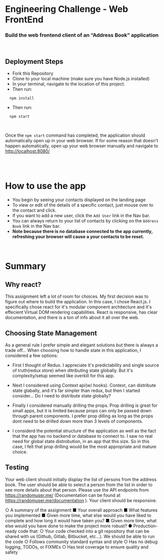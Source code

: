 # Engineering Challenge - Web FrontEnd

### Build the web frontend client of an “Address Book” application

</br>

## Deployment Steps

- Fork this Repository
- Clone to your local machine (make sure you have Node.js installed)
- In your terminal, navigate to the location of this project.
- Then run:

```
  npm install
```

- Then run:

```
  npm start
```

</br>

Once the `npm start` command has completed, the application should automatically open up in your web browser. If for some reason that doesn't happen automatically, open up your web browser manually and navigate to [http://localhost:8080/](http://localhost:8080/)

</br>
</br>

# How to use the app

- You begin by seeing your contacts displayed on the landing page
- To view or edit of the details of a specific contact, just mouse over to the contact and click.
- If you want to add a new user, click the `Add User` link in the Nav bar.
- You can always return to your list of contacts by clicking on the `Address Book` link in the Nav bar.
- **Note because there is no database connected to the app currently, refreshing your browser will cause a your contacts to be reset.**

</br>

# Summary

## Why react?

This assignment left a lot of room for choices. My first decision was to figure out where to build the application. In this case, I chose React.js. I specifically chose react for it's modular component architecture and it's effecient Virtual DOM rendering capabilities. React is responsive, has clear documentation, and there is a ton of info about it all over the web.

## Choosing State Management

As a general rule I prefer simple and elegant solutions but there is always a trade off... When choosing how to handle state in this application, I considered a few options:


- First I thought of Redux. I appreciate it's predictability and single source of truth(redux store) when ditributing state globally. But it's complexity/setup seemed like overkill for this app.
- Next I considered using Context api(w/ hooks). Context, can distribute state glabally, and it's far simpler than redux, but then I started consider... Do I need to distribute state globally? 
  
- Finally I considered manually drilling the props. Prop drilling is great for small apps, but it is limited because props can only be passed down through parent components. I prefer prop dilling as long as the props dont need to be drilled down more than 3 levels of components.
  
- I considerd the potential structure of the application as well as the fact that the app has no backend or database to connect to. I saw no real need for global state distrobution, in an app that this size. So in this case, I felt that prop drilling would be the most appropriate and mature choice.



## Testing

Your web client should initially display the list of persons from the address book. The user
should be able to select a person from the list in order to see more details about that person.
Please use the API endpoints from https://randomuser.me/ (Documentation can be found at
https://randomuser.me/documentation ). Your client should be responsive.

○ A summary of the assignment
■ Your overall approach
■ What features you implemented
■ Given more time, what else would you have liked to complete and how
long it would have taken you?
■ Given more time, what else would you have done to make the project
more robust?
● Production-ready code that:
○ Your code checked into a git repository that can be shared with us (Github,
Gitlab, Bitbucket, etc…). We should be able to run the code
○ Follows community standard syntax and style
○ Has no debug logging, TODOs, or FIXMEs
○ Has test coverage to ensure quality and safety